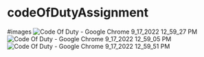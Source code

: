 # codeOfDutyAssignment
#images
![Code Of Duty - Google Chrome 9_17_2022 12_59_27 PM](https://user-images.githubusercontent.com/109431823/190846361-9750b109-c5cc-467c-90b7-9df07fa566da.png)
![Code Of Duty - Google Chrome 9_17_2022 12_59_05 PM](https://user-images.githubusercontent.com/109431823/190846373-5fa5e11f-0c27-4337-bd38-665d5ebc2cf6.png)
![Code Of Duty - Google Chrome 9_17_2022 12_59_51 PM](https://user-images.githubusercontent.com/109431823/190846382-c65bc9d0-dc41-4030-acc2-4ddf582ce0f0.png)
